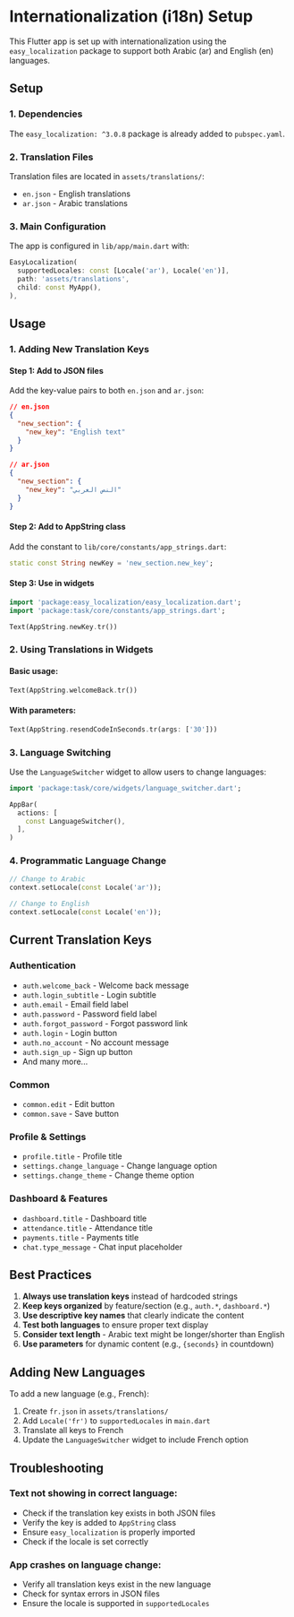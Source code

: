# Internationalization (i18n) Setup

This Flutter app is set up with internationalization using the `easy_localization` package to support both Arabic (ar) and English (en) languages.

## Setup

### 1. Dependencies
The `easy_localization: ^3.0.8` package is already added to `pubspec.yaml`.

### 2. Translation Files
Translation files are located in `assets/translations/`:
- `en.json` - English translations
- `ar.json` - Arabic translations

### 3. Main Configuration
The app is configured in `lib/app/main.dart` with:
```dart
EasyLocalization(
  supportedLocales: const [Locale('ar'), Locale('en')],
  path: 'assets/translations',
  child: const MyApp(),
),
```

## Usage

### 1. Adding New Translation Keys

#### Step 1: Add to JSON files
Add the key-value pairs to both `en.json` and `ar.json`:

```json
// en.json
{
  "new_section": {
    "new_key": "English text"
  }
}

// ar.json
{
  "new_section": {
    "new_key": "النص العربي"
  }
}
```

#### Step 2: Add to AppString class
Add the constant to `lib/core/constants/app_strings.dart`:

```dart
static const String newKey = 'new_section.new_key';
```

#### Step 3: Use in widgets
```dart
import 'package:easy_localization/easy_localization.dart';
import 'package:task/core/constants/app_strings.dart';

Text(AppString.newKey.tr())
```

### 2. Using Translations in Widgets

#### Basic usage:
```dart
Text(AppString.welcomeBack.tr())
```

#### With parameters:
```dart
Text(AppString.resendCodeInSeconds.tr(args: ['30']))
```

### 3. Language Switching

Use the `LanguageSwitcher` widget to allow users to change languages:

```dart
import 'package:task/core/widgets/language_switcher.dart';

AppBar(
  actions: [
    const LanguageSwitcher(),
  ],
)
```

### 4. Programmatic Language Change

```dart
// Change to Arabic
context.setLocale(const Locale('ar'));

// Change to English
context.setLocale(const Locale('en'));
```

## Current Translation Keys

### Authentication
- `auth.welcome_back` - Welcome back message
- `auth.login_subtitle` - Login subtitle
- `auth.email` - Email field label
- `auth.password` - Password field label
- `auth.forgot_password` - Forgot password link
- `auth.login` - Login button
- `auth.no_account` - No account message
- `auth.sign_up` - Sign up button
- And many more...

### Common
- `common.edit` - Edit button
- `common.save` - Save button

### Profile & Settings
- `profile.title` - Profile title
- `settings.change_language` - Change language option
- `settings.change_theme` - Change theme option

### Dashboard & Features
- `dashboard.title` - Dashboard title
- `attendance.title` - Attendance title
- `payments.title` - Payments title
- `chat.type_message` - Chat input placeholder

## Best Practices

1. **Always use translation keys** instead of hardcoded strings
2. **Keep keys organized** by feature/section (e.g., `auth.*`, `dashboard.*`)
3. **Use descriptive key names** that clearly indicate the content
4. **Test both languages** to ensure proper text display
5. **Consider text length** - Arabic text might be longer/shorter than English
6. **Use parameters** for dynamic content (e.g., `{seconds}` in countdown)

## Adding New Languages

To add a new language (e.g., French):

1. Create `fr.json` in `assets/translations/`
2. Add `Locale('fr')` to `supportedLocales` in `main.dart`
3. Translate all keys to French
4. Update the `LanguageSwitcher` widget to include French option

## Troubleshooting

### Text not showing in correct language:
- Check if the translation key exists in both JSON files
- Verify the key is added to `AppString` class
- Ensure `easy_localization` is properly imported
- Check if the locale is set correctly

### App crashes on language change:
- Verify all translation keys exist in the new language
- Check for syntax errors in JSON files
- Ensure the locale is supported in `supportedLocales` 